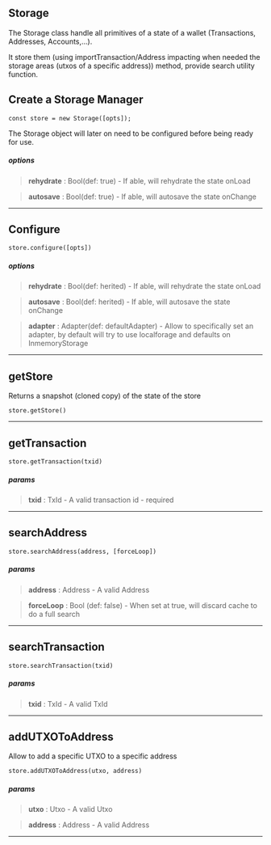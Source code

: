## Storage

The Storage class handle all primitives of a state of a wallet (Transactions, Addresses, Accounts,...).

It store them (using importTransaction/Address impacting when needed the storage areas (utxos of a specific address)) method, provide search utility function.


## Create a Storage Manager

```
const store = new Storage([opts]);
```

The Storage object will later on need to be configured before being ready for use.

##### options

> **rehydrate** : Bool(def: true) - If able, will rehydrate the state onLoad

> **autosave** : Bool(def: true) - If able, will autosave the state onChange

---

## Configure

`store.configure([opts])`

##### options

> **rehydrate** : Bool(def: herited) - If able, will rehydrate the state onLoad

> **autosave** : Bool(def: herited) - If able, will autosave the state onChange

> **adapter** : Adapter(def: defaultAdapter) - Allow to specifically set an adapter, by default will try to use localforage and defaults on InmemoryStorage

---

## getStore

Returns a snapshot (cloned copy) of the state of the store

`store.getStore()`

---

## getTransaction

`store.getTransaction(txid)`

##### params

> **txid** : TxId - A valid transaction id - required

---

## searchAddress

`store.searchAddress(address, [forceLoop])`

##### params

> **address** : Address - A valid Address

> **forceLoop** : Bool (def: false) - When set at true, will discard cache to do a full search

---

## searchTransaction

`store.searchTransaction(txid)`

##### params

> **txid** : TxId - A valid TxId

---


## addUTXOToAddress
Allow to add a specific UTXO to a specific address

`store.addUTXOToAddress(utxo, address)`

##### params

> **utxo** : Utxo - A valid Utxo

> **address** : Address - A valid Address

---
